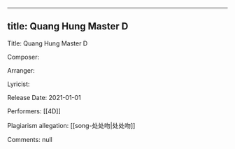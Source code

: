 
---
title: Quang Hung Master D
---
Title: Quang Hung Master D

Composer: 

Arranger: 

Lyricist: 

Release Date: 2021-01-01

Performers: [[4D]]

Plagiarism allegation:
[[song-处处吻|处处吻]]

Comments:
null
